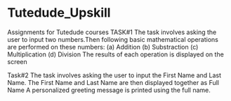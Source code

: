 # Tutedude_Upskill
Assignments for Tutedude courses
TASK#1
The task involves asking the user to input two numbers.Then following basic mathematical operations are performed on these numbers:
(a) Addition
(b) Substraction
(c) Multiplication
(d) Division
The results of each operation is displayed on the screen


Task#2
The task involves asking the user to input the First Name and Last Name.
The First Name and Last Name are then displayed together as Full Name
A personalized greeting message is printed using the full name.
